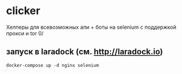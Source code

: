 # clicker

Хелперы для всевозможных апи + боты на selenium с поддержкой прокси и tor 0/ 

## запуск в laradock (см. http://laradock.io)

	docker-compose up -d nginx selenium
